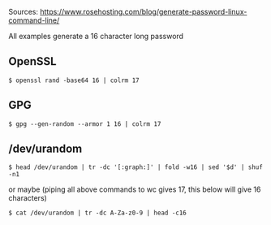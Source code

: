 Sources: <https://www.rosehosting.com/blog/generate-password-linux-command-line/>

All examples generate a 16 character long password
## OpenSSL

```
$ openssl rand -base64 16 | colrm 17
```

## GPG

```
$ gpg --gen-random --armor 1 16 | colrm 17
```

## /dev/urandom

```
$ head /dev/urandom | tr -dc '[:graph:]' | fold -w16 | sed '$d' | shuf -n1
```

or maybe (piping all above commands to wc gives 17, this below will give 16 characters)

```
$ cat /dev/urandom | tr -dc A-Za-z0-9 | head -c16
```


